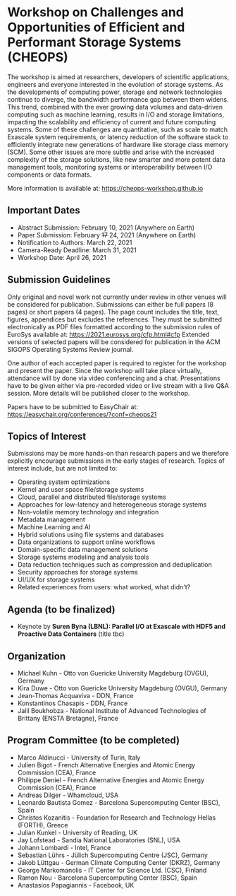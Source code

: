# Workshop on Challenges and Opportunities of Efficient and Performant Storage Systems (CHEOPS)

The workshop is aimed at researchers, developers of scientific applications, engineers and everyone interested in the evolution of storage systems. As the developments of computing power, storage and network technologies continue to diverge, the bandwidth performance gap between them widens. This trend, combined with the ever growing data volumes and data-driven computing such as machine learning, results in I/O and storage limitations, impacting the scalability and efficiency of current and future computing systems. Some of these challenges are quantitative, such as scale to match Exascale system requirements, or latency reduction of the software stack  to efficiently integrate new generations of hardware like storage class memory (SCM). Some other issues are more subtle and arise with the increased complexity of the storage solutions, like new smarter and more potent data management tools, monitoring systems or interoperability between I/O components or data formats.

More information is available at: <https://cheops-workshop.github.io>

## Important Dates

- Abstract Submission: February 10, 2021 (Anywhere on Earth)
- Paper Submission: February ~~17~~ 24, 2021 (Anywhere on Earth)
- Notification to Authors: March 22, 2021
- Camera-Ready Deadline: March 31, 2021
- Workshop Date: April 26, 2021

## Submission Guidelines

Only original and novel work not currently under review in other venues will be considered for publication. Submissions can either be full papers (8 pages) or short papers (4 pages). The page count includes the title, text, figures, appendices but excludes the references. They must be submitted electronically as PDF files formatted according to the submission rules of EuroSys available at: <https://2021.eurosys.org/cfp.html#cfp> Extended versions of selected papers will be considered for publication in the ACM SIGOPS Operating Systems Review journal.

One author of each accepted paper is required to register for the workshop and present the paper. Since the workshop will take place virtually, attendance will by done via video conferencing and a chat. Presentations have to be given either via pre-recorded video or live stream with a live Q&A session. More details will be published closer to the workshop.

Papers have to be submitted to EasyChair at: <https://easychair.org/conferences/?conf=cheops21>

## Topics of Interest

Submissions may be more hands-on than research papers and we therefore explicitly encourage submissions in the early stages of research. Topics of interest include, but are not limited to:

- Operating system optimizations
- Kernel and user space file/storage systems
- Cloud, parallel and distributed file/storage systems
- Approaches for low-latency and heterogeneous storage systems
- Non-volatile memory technology and integration
- Metadata management
- Machine Learning and AI
- Hybrid solutions using file systems and databases
- Data organizations to support online workflows
- Domain-specific data management solutions
- Storage systems modeling and analysis tools
- Data reduction techniques such as compression and deduplication
- Security approaches for storage systems
- UI/UX for storage systems
- Related experiences from users: what worked, what didn't?

## Agenda (to be finalized)

- Keynote by **Suren Byna (LBNL): Parallel I/O at Exascale with HDF5 and Proactive Data Containers** (title tbc)

## Organization

- Michael Kuhn - Otto von Guericke University Magdeburg (OVGU), Germany
- Kira Duwe - Otto von Guericke University Magdeburg (OVGU), Germany
- Jean-Thomas Acquaviva - DDN, France
- Konstantinos Chasapis - DDN, France
- Jalil Boukhobza - National Institute of Advanced Technologies of Brittany (ENSTA Bretagne), France

## Program Committee (to be completed)

- Marco Aldinucci - University of Turin, Italy
- Julien Bigot - French Alternative Energies and Atomic Energy Commission (CEA), France
- Philippe Deniel - French Alternative Energies and Atomic Energy Commission (CEA), France
- Andreas Dilger - Whamcloud, USA
- Leonardo Bautista Gomez - Barcelona Supercomputing Center (BSC), Spain
- Christos Kozanitis - Foundation for Research and Technology Hellas (FORTH), Greece
- Julian Kunkel - University of Reading, UK
- Jay Lofstead - Sandia National Laboratories (SNL), USA
- Johann Lombardi - Intel, France
- Sebastian Lührs - Jülich Supercomputing Centre (JSC), Germany
- Jakob Lüttgau - German Climate Computing Center (DKRZ), Germany
- George Markomanolis - IT Center for Science Ltd. (CSC), Finland
- Ramon Nou - Barcelona Supercomputing Center (BSC), Spain
- Anastasios Papagiannis - Facebook, UK
